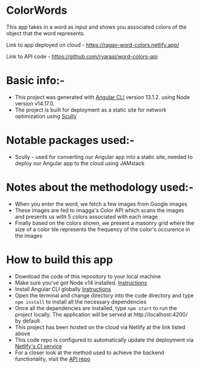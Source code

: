 # ColorWords

This app takes in a word as input and shows you associated colors of the object that the word represents.

Link to app deployed on cloud - https://ragav-word-colors.netlify.app/

Link to API code - https://github.com/ryarasi/word-colors-api

# Basic info:-

- This project was generated with [Angular CLI](https://github.com/angular/angular-cli) version 13.1.2. using Node version v14.17.0.
- The project is built for deployment as a static site for network optimization using [Scully](https://scully.io/docs/learn/overview/)

# Notable packages used:-

- Scully - used for converting our Angular app into a static site, needed to deploy our Angular app to the cloud using JAMstack

# Notes about the methodology used:-

- When you enter the word, we fetch a few images from Google images
- These images are fed to imagga's Color API which scans the images and presents us with 5 colors associated with each image
- Finally based on the colors shown, we present a masonry grid where the size of a color tile represents the frequency of the color's occurence in the images

# How to build this app

- Download the code of this repository to your local machine
- Make sure you've got Node v14 installed. [Instructions](https://nodejs.org/en/download/)
- Install Angular CLI globally [Instructions](https://nodejs.org/en/download/)
- Open the terminal and change directory into the code directory and type `npm install` to install all the necessary dependencies
- Once all the dependencies are installed, type `npm start` to run the project locally. The application will be served at http://localhost:4200/ by default
- This project has been hosted on the cloud via Netlify at the link listed above
- This code repo is configured to automatically update the deployment via [Netlify's CI service](https://www.netlify.com/blog/2016/09/29/a-step-by-step-guide-deploying-on-netlify/)
- For a closer look at the method used to achieve the backend functionality, visit the [API repo](https://github.com/ryarasi/word-colors-api)
